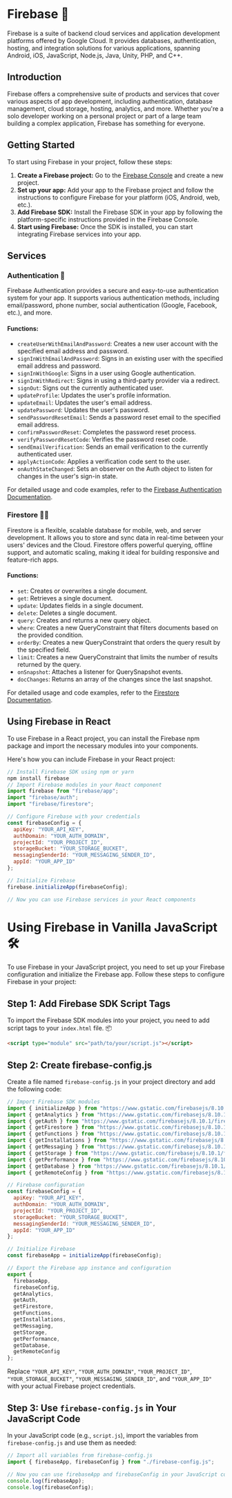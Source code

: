 # Firebase 🚀

Firebase is a suite of backend cloud services and application development platforms offered by Google Cloud. It provides databases, authentication, hosting, and integration solutions for various applications, spanning Android, iOS, JavaScript, Node.js, Java, Unity, PHP, and C++.

## Introduction

Firebase offers a comprehensive suite of products and services that cover various aspects of app development, including authentication, database management, cloud storage, hosting, analytics, and more. Whether you're a solo developer working on a personal project or part of a large team building a complex application, Firebase has something for everyone.

## Getting Started

To start using Firebase in your project, follow these steps:

1. **Create a Firebase project:** Go to the [Firebase Console](https://console.firebase.google.com/) and create a new project.
2. **Set up your app:** Add your app to the Firebase project and follow the instructions to configure Firebase for your platform (iOS, Android, web, etc.).
3. **Add Firebase SDK:** Install the Firebase SDK in your app by following the platform-specific instructions provided in the Firebase Console.
4. **Start using Firebase:** Once the SDK is installed, you can start integrating Firebase services into your app.

## Services

### Authentication 🔐

Firebase Authentication provides a secure and easy-to-use authentication system for your app. It supports various authentication methods, including email/password, phone number, social authentication (Google, Facebook, etc.), and more.

#### Functions:

- `createUserWithEmailAndPassword`: Creates a new user account with the specified email address and password.
- `signInWithEmailAndPassword`: Signs in an existing user with the specified email address and password.
- `signInWithGoogle`: Signs in a user using Google authentication.
- `signInWithRedirect`: Signs in using a third-party provider via a redirect.
- `signOut`: Signs out the currently authenticated user.
- `updateProfile`: Updates the user's profile information.
- `updateEmail`: Updates the user's email address.
- `updatePassword`: Updates the user's password.
- `sendPasswordResetEmail`: Sends a password reset email to the specified email address.
- `confirmPasswordReset`: Completes the password reset process.
- `verifyPasswordResetCode`: Verifies the password reset code.
- `sendEmailVerification`: Sends an email verification to the currently authenticated user.
- `applyActionCode`: Applies a verification code sent to the user.
- `onAuthStateChanged`: Sets an observer on the Auth object to listen for changes in the user's sign-in state.

For detailed usage and code examples, refer to the [Firebase Authentication Documentation](https://firebase.google.com/docs/auth).

### Firestore 📄🔥

Firestore is a flexible, scalable database for mobile, web, and server development. It allows you to store and sync data in real-time between your users' devices and the Cloud. Firestore offers powerful querying, offline support, and automatic scaling, making it ideal for building responsive and feature-rich apps.

#### Functions:

- `set`: Creates or overwrites a single document.
- `get`: Retrieves a single document.
- `update`: Updates fields in a single document.
- `delete`: Deletes a single document.
- `query`: Creates and returns a new query object.
- `where`: Creates a new QueryConstraint that filters documents based on the provided condition.
- `orderBy`: Creates a new QueryConstraint that orders the query result by the specified field.
- `limit`: Creates a new QueryConstraint that limits the number of results returned by the query.
- `onSnapshot`: Attaches a listener for QuerySnapshot events.
- `docChanges`: Returns an array of the changes since the last snapshot.

For detailed usage and code examples, refer to the [Firestore Documentation](https://firebase.google.com/docs/firestore).

## Using Firebase in React

To use Firebase in a React project, you can install the Firebase npm package and import the necessary modules into your components.

Here's how you can include Firebase in your React project:

```javascript
// Install Firebase SDK using npm or yarn
npm install firebase
// Import Firebase modules in your React component
import firebase from "firebase/app";
import "firebase/auth";
import "firebase/firestore";

// Configure Firebase with your credentials
const firebaseConfig = {
  apiKey: "YOUR_API_KEY",
  authDomain: "YOUR_AUTH_DOMAIN",
  projectId: "YOUR_PROJECT_ID",
  storageBucket: "YOUR_STORAGE_BUCKET",
  messagingSenderId: "YOUR_MESSAGING_SENDER_ID",
  appId: "YOUR_APP_ID"
};

// Initialize Firebase
firebase.initializeApp(firebaseConfig);

// Now you can use Firebase services in your React components
```
# Using Firebase in Vanilla JavaScript 🛠️

To use Firebase in your JavaScript project, you need to set up your Firebase configuration and initialize the Firebase app. Follow these steps to configure Firebase in your project:

## Step 1: Add Firebase SDK Script Tags

To import the Firebase SDK modules into your project, you need to add script tags to your `index.html` file. 📦

```html
<script type="module" src="path/to/your/script.js"></script>
```
## Step 2: Create firebase-config.js

Create a file named `firebase-config.js` in your project directory and add the following code:

```javascript
// Import Firebase SDK modules
import { initializeApp } from "https://www.gstatic.com/firebasejs/8.10.1/firebase-app.js";
import { getAnalytics } from "https://www.gstatic.com/firebasejs/8.10.1/firebase-analytics.js";
import { getAuth } from "https://www.gstatic.com/firebasejs/8.10.1/firebase-auth.js";
import { getFirestore } from "https://www.gstatic.com/firebasejs/8.10.1/firebase-firestore.js";
import { getFunctions } from "https://www.gstatic.com/firebasejs/8.10.1/firebase-functions.js";
import { getInstallations } from "https://www.gstatic.com/firebasejs/8.10.1/firebase-installations.js";
import { getMessaging } from "https://www.gstatic.com/firebasejs/8.10.1/firebase-messaging.js";
import { getStorage } from "https://www.gstatic.com/firebasejs/8.10.1/firebase-storage.js";
import { getPerformance } from "https://www.gstatic.com/firebasejs/8.10.1/firebase-performance.js";
import { getDatabase } from "https://www.gstatic.com/firebasejs/8.10.1/firebase-database.js";
import { getRemoteConfig } from "https://www.gstatic.com/firebasejs/8.10.1/firebase-remote-config.js";

// Firebase configuration
const firebaseConfig = {
  apiKey: "YOUR_API_KEY",
  authDomain: "YOUR_AUTH_DOMAIN",
  projectId: "YOUR_PROJECT_ID",
  storageBucket: "YOUR_STORAGE_BUCKET",
  messagingSenderId: "YOUR_MESSAGING_SENDER_ID",
  appId: "YOUR_APP_ID"
};

// Initialize Firebase
const firebaseApp = initializeApp(firebaseConfig);

// Export the Firebase app instance and configuration
export {
  firebaseApp,
  firebaseConfig,
  getAnalytics,
  getAuth,
  getFirestore,
  getFunctions,
  getInstallations,
  getMessaging,
  getStorage,
  getPerformance,
  getDatabase,
  getRemoteConfig
};

```
Replace `"YOUR_API_KEY"`, `"YOUR_AUTH_DOMAIN"`, `"YOUR_PROJECT_ID"`, `"YOUR_STORAGE_BUCKET"`, `"YOUR_MESSAGING_SENDER_ID"`, and `"YOUR_APP_ID"` with your actual Firebase project credentials.

## Step 3: Use `firebase-config.js` in Your JavaScript Code

In your JavaScript code (e.g., `script.js`), import the variables from `firebase-config.js` and use them as needed:

```javascript
// Import all variables from firebase-config.js
import { firebaseApp, firebaseConfig } from "./firebase-config.js";

// Now you can use firebaseApp and firebaseConfig in your JavaScript code
console.log(firebaseApp);
console.log(firebaseConfig);
